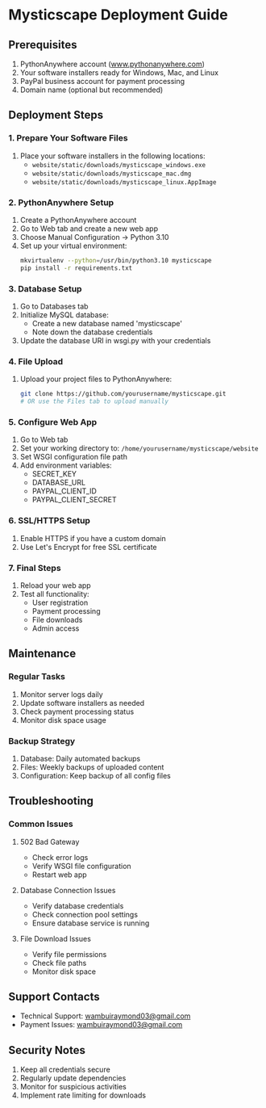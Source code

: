 # Mysticscape Deployment Guide

## Prerequisites
1. PythonAnywhere account (www.pythonanywhere.com)
2. Your software installers ready for Windows, Mac, and Linux
3. PayPal business account for payment processing
4. Domain name (optional but recommended)

## Deployment Steps

### 1. Prepare Your Software Files
1. Place your software installers in the following locations:
   - `website/static/downloads/mysticscape_windows.exe`
   - `website/static/downloads/mysticscape_mac.dmg`
   - `website/static/downloads/mysticscape_linux.AppImage`

### 2. PythonAnywhere Setup
1. Create a PythonAnywhere account
2. Go to Web tab and create a new web app
3. Choose Manual Configuration -> Python 3.10
4. Set up your virtual environment:
   ```bash
   mkvirtualenv --python=/usr/bin/python3.10 mysticscape
   pip install -r requirements.txt
   ```

### 3. Database Setup
1. Go to Databases tab
2. Initialize MySQL database:
   - Create a new database named 'mysticscape'
   - Note down the database credentials
3. Update the database URI in wsgi.py with your credentials

### 4. File Upload
1. Upload your project files to PythonAnywhere:
   ```bash
   git clone https://github.com/yourusername/mysticscape.git
   # OR use the Files tab to upload manually
   ```

### 5. Configure Web App
1. Go to Web tab
2. Set your working directory to: `/home/yourusername/mysticscape/website`
3. Set WSGI configuration file path
4. Add environment variables:
   - SECRET_KEY
   - DATABASE_URL
   - PAYPAL_CLIENT_ID
   - PAYPAL_CLIENT_SECRET

### 6. SSL/HTTPS Setup
1. Enable HTTPS if you have a custom domain
2. Use Let's Encrypt for free SSL certificate

### 7. Final Steps
1. Reload your web app
2. Test all functionality:
   - User registration
   - Payment processing
   - File downloads
   - Admin access

## Maintenance

### Regular Tasks
1. Monitor server logs daily
2. Update software installers as needed
3. Check payment processing status
4. Monitor disk space usage

### Backup Strategy
1. Database: Daily automated backups
2. Files: Weekly backups of uploaded content
3. Configuration: Keep backup of all config files

## Troubleshooting

### Common Issues
1. 502 Bad Gateway
   - Check error logs
   - Verify WSGI file configuration
   - Restart web app

2. Database Connection Issues
   - Verify database credentials
   - Check connection pool settings
   - Ensure database service is running

3. File Download Issues
   - Verify file permissions
   - Check file paths
   - Monitor disk space

## Support Contacts
- Technical Support: wambuiraymond03@gmail.com
- Payment Issues: wambuiraymond03@gmail.com

## Security Notes
1. Keep all credentials secure
2. Regularly update dependencies
3. Monitor for suspicious activities
4. Implement rate limiting for downloads

